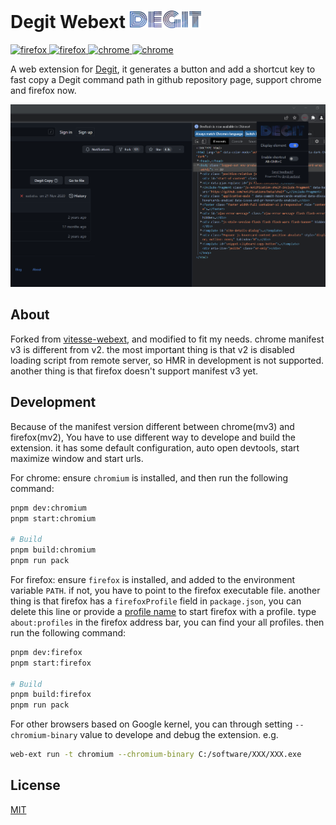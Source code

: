 <!-- markdownlint-disable no-inline-html -->
<h1 align="left">
 Degit Webext
 <img src="src/assets/icon-blue-512.png" height="28px" class="octicon">
</h1>

<p align="left">
  <a href="https://addons.mozilla.org/zh-CN/firefox/addon/degit/">
   <img src="https://img.shields.io/amo/users/{9408450c-b12f-4a07-bb2e-62ff5b320374}?label=Firefox" alt="firefox" />
  </a>
  <a href="https://addons.mozilla.org/zh-CN/firefox/addon/degit/">
   <img src="https://img.shields.io/amo/v/{9408450c-b12f-4a07-bb2e-62ff5b320374}" alt="firefox" />
  </a>
  <a href="https://chrome.google.com/webstore/detail/degit-webext/pdhncoaddkgkhkpjnidgfacgkpejapbc">
   <img src="https://img.shields.io/chrome-web-store/users/pdhncoaddkgkhkpjnidgfacgkpejapbc?label=Chrome&color=blue" alt="chrome" />
  </a>
  <a href="https://chrome.google.com/webstore/detail/degit-webext/pdhncoaddkgkhkpjnidgfacgkpejapbc">
   <img src="https://img.shields.io/chrome-web-store/v/pdhncoaddkgkhkpjnidgfacgkpejapbc" alt="chrome" />
  </a>
  <br />
</p>

A web extension for [Degit](https://github.com/Rich-Harris/degit), it generates a button and add a shortcut key to fast copy a Degit command path in github repository page, support chrome and firefox now.

![xuanfa](/Photos/1.png)

## About

Forked from [vitesse-webext](https://github.com/antfu/vitesse-webext), and modified to fit my needs. chrome manifest v3 is different from v2. the most important thing is that v2 is disabled loading script from remote server, so HMR in development is not supported. another thing is that firefox doesn't support manifest v3 yet.

## Development

Because of the manifest version different between chrome(mv3) and firefox(mv2), You have to use different way to develope and build the extension. it has some default configuration, auto open devtools, start maximize window and start urls.

For chrome: ensure `chromium` is installed, and then run the following command:

```bash
pnpm dev:chromium
pnpm start:chromium

# Build
pnpm build:chromium
pnpm run pack
```

For firefox: ensure `firefox` is installed, and added to the environment variable `PATH`. if not, you have to point to the firefox executable file.
another thing is that firefox has a `firefoxProfile` field in `package.json`, you can delete this line or provide a [profile name](about:profiles) to start firefox with a profile. type `about:profiles` in the firefox address bar, you can find your all profiles.
then run the following command:

```bash
pnpm dev:firefox
pnpm start:firefox

# Build
pnpm build:firefox
pnpm run pack
```

For other browsers based on Google kernel, you can through setting `--chromium-binary` value to develope and debug the extension. e.g.

```bash
web-ext run -t chromium --chromium-binary C:/software/XXX/XXX.exe
```

## License

[MIT](./License)

